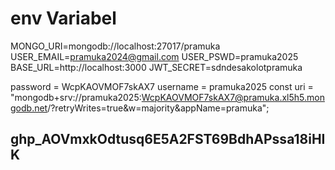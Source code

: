 # env Variabel

MONGO_URI=mongodb://localhost:27017/pramuka
USER_EMAIL=pramuka2024@gmail.com
USER_PSWD=pramuka2025
BASE_URL=http://localhost:3000
JWT_SECRET=sdndesakolotpramuka

password = WcpKAOVMOF7skAX7
username = pramuka2025
const uri = "mongodb+srv://pramuka2025:WcpKAOVMOF7skAX7@pramuka.xl5h5.mongodb.net/?retryWrites=true&w=majority&appName=pramuka";

## 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
